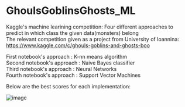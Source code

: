 # GhoulsGoblinsGhosts_ML
Kaggle's machine learining competition: Four different approaches to predict in which class the given data(monsters) belong  
The relevant competition given as a project from University of Ioannina: https://www.kaggle.com/c/ghouls-goblins-and-ghosts-boo
  
First notebook's approach : K-nn means algorithm  
Second notebook's approach : Naive Bayes classifier  
Third notebook's approach : Neural Networks  
Fourth notebook's approach : Support Vector Machines  
  
Below are the best scores for each implementation:  

![image](https://user-images.githubusercontent.com/25750743/178321921-0d5d56cb-8cd7-4152-a646-9efb6ef0702c.png)
